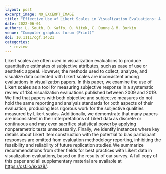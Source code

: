 ```yaml
---
layout: post
excerpt_image: NO_EXCERPT_IMAGE
title: "Effective Use of Likert Scales in Visualization Evaluations: A Systematic Review"
date: 2022-06-01
authors: L. South, D. Saffo, O. Vitek, C. Dunne & M. Borkin
venue: "Computer graphics forum (Print)"
doi: 10.1111/cgf.14521
categories:
  - review
---
```

Likert scales are often used in visualization evaluations to produce quantitative estimates of subjective attributes, such as ease of use or aesthetic appeal. However, the methods used to collect, analyze, and visualize data collected with Likert scales are inconsistent among evaluations in visualization papers. In this paper, we examine the use of Likert scales as a tool for measuring subjective response in a systematic review of 134 visualization evaluations published between 2009 and 2019. We find that papers with both objective and subjective measures do not hold the same reporting and analysis standards for both aspects of their evaluation, producing less rigorous work for the subjective qualities measured by Likert scales. Additionally, we demonstrate that many papers are inconsistent in their interpretations of Likert data as discrete or continuous and may even sacrifice statistical power by applying nonparametric tests unnecessarily. Finally, we identify instances where key details about Likert item construction with the potential to bias participant responses are omitted from evaluation methodology reporting, inhibiting the feasibility and reliability of future replication studies. We summarize recommendations from other fields for best practices with Likert data in visualization evaluations, based on the results of our survey. A full copy of this paper and all supplementary material are available at https://osf.io/exbz8/.
